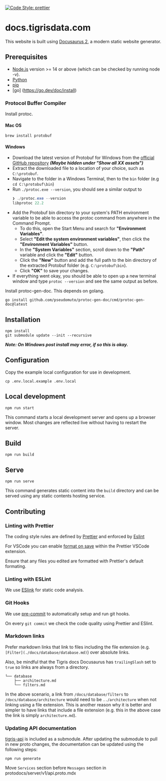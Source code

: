 [![Code Style: prettier](https://img.shields.io/badge/code_style-prettier-ff69b4.svg)](https://github.com/prettier/prettier)

# docs.tigrisdata.com

This website is built using [Docusaurus 2](https://docusaurus.io/), a modern
static website generator.

## Prerequisites

- [Node.js](https://nodejs.org/en/download/) version >= 14 or above (which can
  be checked by running node -v).
- [Python](https://www.python.org/downloads/)
- [pip](https://pip.pypa.io/en/stable/installation/)
- [go] (https://go.dev/doc/install)

### Protocol Buffer Compiler

Install protoc.

#### Mac OS

```shell
brew install protobuf
```

#### Windows

 - Download the latest version of Protobuf for Windows from the [official GitHub repository](https://github.com/protocolbuffers/protobuf/releases/latest) ***(Maybe hidden under "Show all XX assets")***
 - Extract the downloaded file to a location of your choice, such as `C:\protobuf`.
 - Navigate to the folder in a Windows Terminal, then to the `bin` folder (e.g `cd C:\protobuf\bin`)
 - Run `./protoc.exe --version`, you should see a similar output to
    ```powershell
    ❯ ./protoc.exe --version
    libprotoc 22.2
    ```
 - Add the Protobuf bin directory to your system's PATH environment variable to be able to access the protoc command from anywhere in the Command Prompt.
    - To do this, open the Start Menu and search for **"Environment Variables"**.
    - Select **"Edit the system environment variables"**, then click the **"Environment Variables"** button.
    - In the **"System Variables"** section, scroll down to the **"Path"** variable and click the **"Edit"** button.
    - Click the **"New"** button and add the full path to the bin directory of the extracted Protobuf folder (e.g. `C:\protobuf\bin`).
    - Click **"OK"** to save your changes.
 - If everything went okay, you should be able to open up a new terminal window and type `protoc --version` and see the same output as before.


Install protoc-gen-doc. This depends on golang.

```shell
go install github.com/pseudomuto/protoc-gen-doc/cmd/protoc-gen-doc@latest
```

## Installation

```shell
npm install
git submodule update --init --recursive
```

***Note: On Windows post install may error, if so this is okay.***

## Configuration

Copy the example local configuration for use in development.

```shell
cp .env.local.example .env.local
```

## Local development

```shell
npm run start
```

This command starts a local development server and opens up a browser window.
Most changes are reflected live without having to restart the server.

## Build

```shell
npm run build
```

## Serve

```shell
npm run serve
```

This command generates static content into the `build` directory and can be
served using any static contents hosting service.

## Contributing

### Linting with Prettier

The coding style rules are defined by [Prettier](https://prettier.io/) and
enforced by [Eslint](https://eslint.org)

For VSCode you can enable [format on save](https://github.com/prettier/prettier-vscode#format-on-save)
within the Prettier VSCode extension.

Ensure that any files you edited are formatted with Prettier's default formating.

### Linting with ESLint

We use [ESlink](https://eslint.org/) for static code analysis.

### Git Hooks

We use [pre-commit](https://pre-commit.com/index.html) to automatically
setup and run git hooks.

On every `git commit` we check the code quality using Prettier and ESlint.

### Markdown links

Prefer markdown links that link to files including the file extension
(e.g. `[Filter](./docs/database/database.md)`) over absolute links.

Also, be mindful that the Tigris docs Docusaurus has `trailingSlash`
set to `true` so links are always from a directory.

```
└── database
    ├── architecture.md
    └── filters.md
```

In the above scenario, a link from `/docs/database/filters` to
`/docs/database/architecture` would need to be `../architecture` when not
linking using a file extension. This is another reason why it is better
and simpler to have links that include a file extension
(e.g. this in the above case the link is simply `architecture.md`).

### Updating API documentation

[tigris-api](https://github.com/tigrisdata/tigris-api) is included as a
submodule. After updating the submodule to pull in new proto changes, the
documentation can be updated using the following steps:

```
npm run generate
```

Move `Services` section before `Messages` section in protodocs/server/v1/api.proto.mdx
